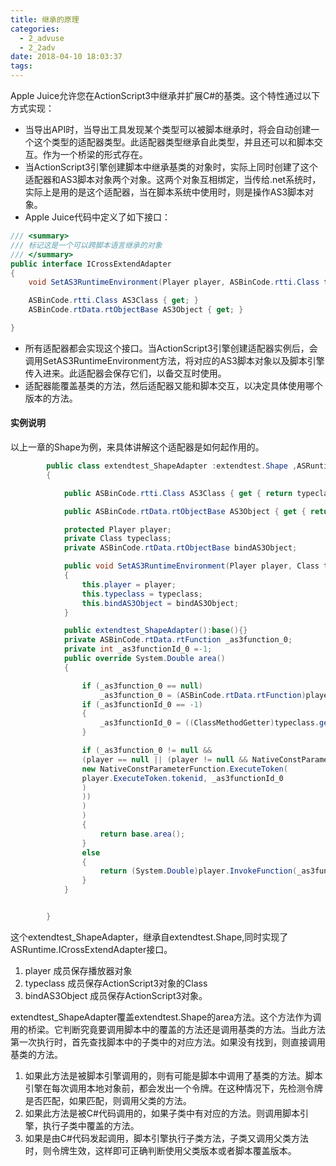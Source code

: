 ```yaml
---
title: 继承的原理
categories:
  - 2_advuse
  - 2_2adv
date: 2018-04-10 18:03:37
tags:
---
```

Apple Juice允许您在ActionScript3中继承并扩展C#的基类。这个特性通过以下方式实现：  
- 当导出API时，当导出工具发现某个类型可以被脚本继承时，将会自动创建一个这个类型的适配器类型。此适配器类型继承自此类型，并且还可以和脚本交互。作为一个桥梁的形式存在。
- 当ActionScript3引擎创建脚本中继承基类的对象时，实际上同时创建了这个适配器和AS3脚本对象两个对象。这两个对象互相绑定，当传给.net系统时，实际上是用的是这个适配器，当在脚本系统中使用时，则是操作AS3脚本对象。
- Apple Juice代码中定义了如下接口：  

```csharp
/// <summary>
/// 标记这是一个可以跨脚本语言继承的对象
/// </summary>
public interface ICrossExtendAdapter
{
	void SetAS3RuntimeEnvironment(Player player, ASBinCode.rtti.Class typeclass, ASBinCode.rtData.rtObjectBase bindAS3Object);

	ASBinCode.rtti.Class AS3Class { get; }
	ASBinCode.rtData.rtObjectBase AS3Object { get; }

}
```

- 所有适配器都会实现这个接口。当ActionScript3引擎创建适配器实例后，会调用SetAS3RuntimeEnvironment方法，将对应的AS3脚本对象以及脚本引擎传入进来。此适配器会保存它们，以备交互时使用。
- 适配器能覆盖基类的方法，然后适配器又能和脚本交互，以决定具体使用哪个版本的方法。

#### 实例说明 ####
以上一章的Shape为例，来具体讲解这个适配器是如何起作用的。  
```csharp
		public class extendtest_ShapeAdapter :extendtest.Shape ,ASRuntime.ICrossExtendAdapter
		{

			public ASBinCode.rtti.Class AS3Class { get { return typeclass; } }

			public ASBinCode.rtData.rtObjectBase AS3Object { get { return bindAS3Object; } }

			protected Player player;
			private Class typeclass;
			private ASBinCode.rtData.rtObjectBase bindAS3Object;

			public void SetAS3RuntimeEnvironment(Player player, Class typeclass, ASBinCode.rtData.rtObjectBase bindAS3Object)
			{
				this.player = player;
				this.typeclass = typeclass;
				this.bindAS3Object = bindAS3Object;
			}

			public extendtest_ShapeAdapter():base(){}
			private ASBinCode.rtData.rtFunction _as3function_0;
			private int _as3functionId_0 =-1;
			public override System.Double area()
			{

				if (_as3function_0 == null)
					_as3function_0 = (ASBinCode.rtData.rtFunction)player.getMethod(bindAS3Object, "area");
				if (_as3functionId_0 == -1)
				{
					_as3functionId_0 = ((ClassMethodGetter)typeclass.getBaseLinkSystemClass().classMembers.FindByName("area").bindField).functionId;
				}

				if (_as3function_0 != null &&
				(player == null || (player != null && NativeConstParameterFunction.checkToken(
				new NativeConstParameterFunction.ExecuteToken(
				player.ExecuteToken.tokenid, _as3functionId_0
				)
				))
				)
				)
				{
					return base.area();
				}
				else
				{
					return (System.Double)player.InvokeFunction(_as3function_0,0,null,null,null,null,null,null);
				}
			}


		}
```
这个extendtest_ShapeAdapter，继承自extendtest.Shape,同时实现了ASRuntime.ICrossExtendAdapter接口。  
1. player 成员保存播放器对象
2. typeclass 成员保存ActionScript3对象的Class
3. bindAS3Object 成员保存ActionScript3对象。

extendtest_ShapeAdapter覆盖extendtest.Shape的area方法。这个方法作为调用的桥梁。它判断究竟要调用脚本中的覆盖的方法还是调用基类的方法。当此方法第一次执行时，首先查找脚本中的子类中的对应方法。如果没有找到，则直接调用基类的方法。


1. 如果此方法是被脚本引擎调用的，则有可能是脚本中调用了基类的方法。脚本引擎在每次调用本地对象前，都会发出一个令牌。在这种情况下，先检测令牌是否匹配，如果匹配，则调用父类的方法。
2. 如果此方法是被C#代码调用的，如果子类中有对应的方法。则调用脚本引擎，执行子类中覆盖的方法。
3. 如果是由C#代码发起调用，脚本引擎执行子类方法，子类又调用父类方法时，则令牌生效，这样即可正确判断使用父类版本或者脚本覆盖版本。

